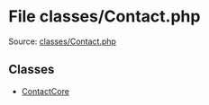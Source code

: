 File classes/Contact.php
=========

Source: [classes/Contact.php](https://github.com/PrestaShop/PrestaShop/blob/1.6.0.12/classes/Contact.php)


Classes
-------

* [ContactCore](class.ContactCore.md)

